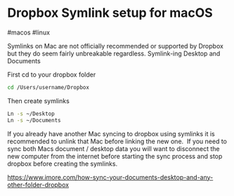 # Dropbox Symlink setup for macOS
#macos #linux 

Symlinks on Mac are not officially recommended or supported by Dropbox but they do seem fairly unbreakable regardless.
Symlink-ing Desktop and Documents

First cd to your dropbox folder

```bash
cd /Users/username/Dropbox
```


Then create symlinks

```bash
Ln -s ~/Desktop
Ln -s ~/Documents
```


If you already have another Mac syncing to dropbox using symlinks it is recommended to unlink that Mac before linking the new one.  If you need to sync both Macs document / desktop data you will want to disconnect the new computer from the internet before starting the sync process and stop dropbox before creating the symlinks.

https://www.imore.com/how-sync-your-documents-desktop-and-any-other-folder-dropbox